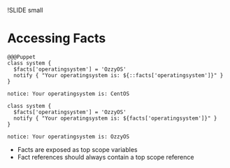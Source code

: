 !SLIDE small
# Accessing Facts

    @@@Puppet
    class system {
      $facts['operatingsystem'] = 'OzzyOS'
      notify { "Your operatingsystem is: ${::facts['operatingsystem']}" }
    }

    notice: Your operatingsystem is: CentOS

    class system {
      $facts['operatingsystem'] = 'OzzyOS'
      notify { "Your operatingsystem is: ${facts['operatingsystem']}" }
    }

    notice: Your operatingsystem is: OzzyOS

* Facts are exposed as top scope variables
* Fact references should always contain a top scope reference

